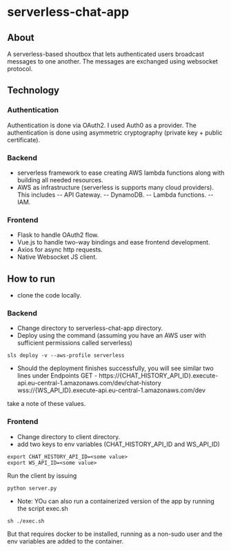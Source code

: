 # serverless-chat-app

## About
A serverless-based shoutbox that lets authenticated users broadcast messages to one another. The messages are exchanged using websocket protocol.

## Technology
### Authentication
Authentication is done via OAuth2. I used Auth0 as a provider. The authentication is done using asymmetric cryptography (private key + public certificate).

### Backend
- serverless framework to ease creating AWS lambda functions along with building all needed resources.
- AWS as infrastructure (serverless is supports many cloud providers). This includes
-- API Gateway.
-- DynamoDB.
-- Lambda functions.
-- IAM.

### Frontend
- Flask to handle OAuth2 flow.
- Vue.js to handle two-way bindings and ease frontend development.
- Axios for async http requests.
- Native Websocket JS client.

## How to run
- clone the code locally.
### Backend
- Change directory to serverless-chat-app directory.
- Deploy using the command (assuming you have an AWS user with sufficient permissions called serverless)
```
sls deploy -v --aws-profile serverless
```
- Should the deployment finishes successfully, you will see similar two lines under Endpoints
  GET - https://{CHAT_HISTORY_API_ID}.execute-api.eu-central-1.amazonaws.com/dev/chat-history
  wss://{WS_API_ID}.execute-api.eu-central-1.amazonaws.com/dev

take a note of these values.

### Frontend
- Change directory to client directory.
- add two keys to env variables (CHAT_HISTORY_API_ID and WS_API_ID)
```
export CHAT_HISTORY_API_ID=<some value>
export WS_API_ID=<some value>
```
Run the client by issuing
```
python server.py
```
- Note: YOu can also run a containerized version of the app by running the script exec.sh
```
sh ./exec.sh 
```
But that requires docker to be installed, running as a non-sudo user and the env variables are added to the container.





